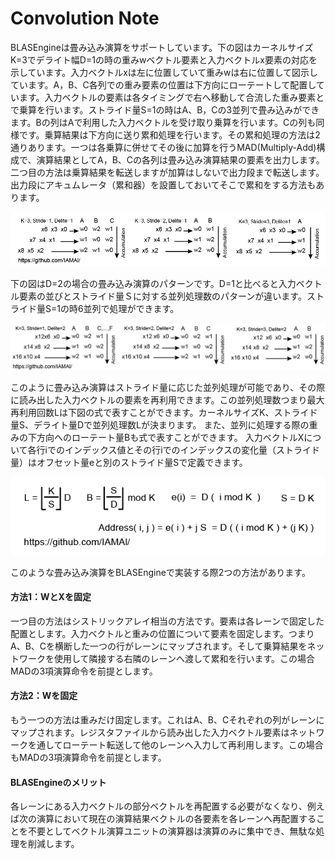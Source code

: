 # Convolution Note

BLASEngineは畳み込み演算をサポートしています。下の図はカーネルサイズK=3でデライト幅D=1の時の重みwベクトル要素と入力ベクトルx要素の対応を示しています。入力ベクトルxは左に位置していて重みwは右に位置して図示しています。A，B、C各列での重み要素の位置は下方向にローテートして配置しています。入力ベクトルの要素は各タイミングで右へ移動して合流した重み要素とで乗算を行います。ストライド量S=1の時はA、B，Cの3並列で畳み込みができます。Bの列はAで利用した入力ベクトルを受け取り乗算を行います。Cの列も同様です。乗算結果は下方向に送り累和処理を行います。その累和処理の方法は2通りあります。一つは各乗算に併せてその後に加算を行うMAD(Multiply-Add)構成で、演算結果としてA，B、Cの各列は畳み込み演算結果の要素を出力します。二つ目の方法は乗算結果を転送しますが加算はしないで出力段まで転送します。出力段にアキュムレータ（累和器）を設置しておいてそこで累和をする方法もあります。


<div align="center">
  <img src="https://github.com/IAMAl/BLASEngine/blob/main/notes/ExecConcept/figures/1DConvK3D1.png"
       alt="HTML image alt text"
       title="1D Convolution (K=3, Delite=1)"
       width="700px"
  />
</div>


下の図はD=2の場合の畳み込み演算のパターンです。D=1と比べると入力ベクトル要素の並びとストライド量Ｓに対する並列処理数のパターンが違います。ストライド量S=1の時6並列で処理ができます。


<div align="center">
  <img src="https://github.com/IAMAl/BLASEngine/blob/main/notes/ExecConcept/figures/1DConvK3D2.png"
       alt="HTML image alt text"
       title="1D Convolution (K=3, Delite=2)"
       width="700px"
  />
</div>


このように畳み込み演算はストライド量に応じた並列処理が可能であり、その際に読み出した入力ベクトルの要素を再利用できます。この並列処理数つまり最大再利用回数Lは下図の式で表すことができます。カーネルサイズK、ストライド量S、デライト量Dで並列処理数Lが決まります。
また、並列に処理する際の重みの下方向へのローテート量Bも式で表すことができます。
入力ベクトルXについて各行iでのインデックス値とその行iでのインデックスの変化量（ストライド量）はオフセット量eと別のストライド量Sで定義できます。


<div align="center">
  <img src="https://github.com/IAMAl/BLASEngine/blob/main/notes/ExecConcept/figures/ConvConfigParams.png"
       alt="HTML image alt text"
       title="Parameters for Convolution"
       width="550px"
  />
</div>


このような畳み込み演算をBLASEngineで実装する際2つの方法があります。


#### 方法1：WとXを固定

一つ目の方法はシストリックアレイ相当の方法です。要素は各レーンで固定した配置とします。入力ベクトルと重みの位置について要素を固定します。つまりA、B、Cを横断した一つの行がレーンにマップされます。そして乗算結果をネットワークを使用して隣接する右隣のレーンへ渡して累和を行います。この場合MADの3項演算命令を前提とします。


#### 方法2：Wを固定

もう一つの方法は重みだけ固定します。これはA、B、Cそれぞれの列がレーンにマップされます。レジスタファイルから読み出した入力ベクトル要素はネットワークを通してローテート転送して他のレーンへ入力して再利用します。この場合もMADの3項演算命令を前提とします。


#### BLASEngineのメリット

各レーンにある入力ベクトルの部分ベクトルを再配置する必要がなくなり、例えば次の演算において現在の演算結果ベクトルの各要素を各レーンへ再配置することを不要としてベクトル演算ユニットの演算器は演算のみに集中でき、無駄な処理を削減します。